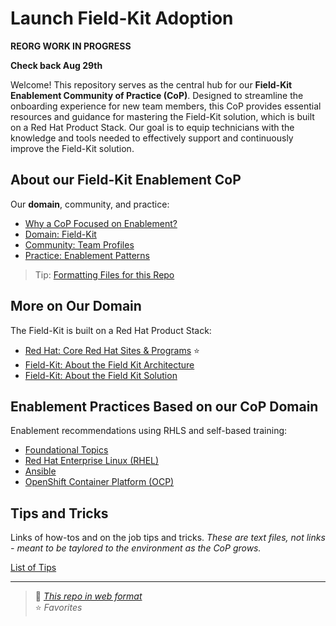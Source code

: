 # Launch Field-Kit Adoption

**REORG WORK IN PROGRESS**

**Check back Aug 29th**

Welcome! This repository serves as the central hub for our **Field-Kit Enablement Community of Practice (CoP)**. Designed to streamline the onboarding experience for new team members, this CoP provides essential resources and guidance for mastering the Field-Kit solution, which is built on a Red Hat Product Stack. Our goal is to equip technicians with the knowledge and tools needed to effectively support and continuously improve the Field-Kit solution.

## About our Field-Kit Enablement CoP

Our **domain**, community, and practice:

* [Why a CoP Focused on Enablement?](./about/aboutCoP.md)
* [Domain: Field-Kit](./about/aboutDomain.md)
* [Community: Team Profiles](./about/aboutCommunity.md)
* [Practice: Enablement Patterns](./about/aboutPractice.md)

> Tip: [Formatting Files for this Repo](./about/aboutFormat.md)

## More on Our Domain

The Field-Kit is built on a Red Hat Product Stack:

* [Red Hat: Core Red Hat Sites & Programs](./about/aboutRHResources.md) :star:
* [Field-Kit: About the Field Kit Architecture](./arch/aboutArch.md)
* [Field-Kit: About the Field Kit Solution](./arch/aboutSolution.md)

## Enablement Practices Based on our CoP Domain

Enablement recommendations using RHLS and self-based training:

* [Foundational Topics](./foundation/foundation.md)
* [Red Hat Enterprise Linux (RHEL)](./rhel/rhel.md)
* [Ansible](./ansible/ansible.md)
* [OpenShift Container Platform (OCP)](./ocp/ocp.md)

## Tips and Tricks

Links of how-tos and on the job tips and tricks.  *These are text files, not links - meant to be taylored to the environment as the CoP grows.*

[List of Tips](./tips/aboutTips.md)

---
> :link: *[This repo in web format](https://ppremru.github.io/LaunchFieldKitAdoption/)*  
> :star: *Favorites*
